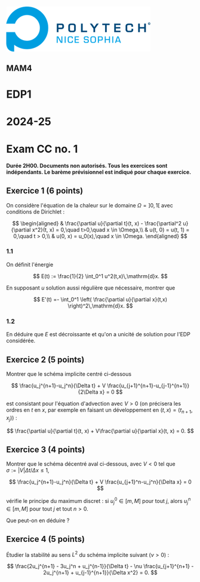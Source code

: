 ![PNS](https://raw.githubusercontent.com/pns-mam/mi1/master/logo-pns.png)

## MAM4

# EDP1 
# 2024-25
# Exam CC no. 1

**Durée 2H00. Documents non autorisés. Tous les exercices sont indépendants.
Le barème prévisionnel est indiqué pour chaque exercice.**

## Exercice 1 (6 points)

On considère l'équation de la chaleur sur le domaine $\Omega = ]0,1[$ avec conditions de Dirichlet :

$$ \begin{aligned}
  & \frac{\partial u}{\partial t}(t, x) - \frac{\partial^2 u}{\partial x^2}(t, x) = 0,\quad t>0,\quad x \in \Omega,\\
  & u(t, 0) = u(t, 1) = 0,\quad t > 0,\\
  & u(0, x) = u_0(x),\quad x \in \Omega.
\end{aligned} $$

### 1.1

On définit l'énergie

$$ E(t) := \frac{1}{2} \int_0^1 u^2(t,x)\,\mathrm{d}x. $$

En supposant $u$ solution aussi régulière que nécessaire, montrer que

$$ E'(t) =- \int_0^1 \left( \frac{\partial u}{\partial x}(t,x) \right)^2\,\mathrm{d}x. $$

### 1.2

En déduire que $E$ est décroissante et qu'on a unicité de solution pour l'EDP considérée. 

## Exercice 2 (5 points)

Montrer que le schéma implicite centré ci-dessous

$$ \frac{u_j^{n+1}-u_j^n}{\Delta t} + V \frac{u_{j+1}^{n+1}-u_{j-1}^{n+1}}{2\Delta x} = 0 $$

est consistant  pour l'équation d'advection avec $V > 0$ (on précisera les ordres en $t$ en $x$, par exemple en faisant un développement en $(t,x) = (t_{n+1},x_j)$) :

$$ \frac{\partial u}{\partial t}(t, x) + V\frac{\partial u}{\partial x}(t, x) = 0. $$

## Exercice 3 (4 points)

Montrer que le schéma décentré aval ci-dessous, avec $V < 0$ tel que $\sigma := |V|\Delta t/\Delta x \leq 1$,

$$ \frac{u_j^{n+1}-u_j^n}{\Delta t} + V \frac{u_{j+1}^n-u_j^n}{\Delta x} = 0 $$

vérifie le principe du maximum discret : si $u^0_j \in [m, M]$ pour tout $j$, alors $u^n_j \in [m, M]$ pour tout $j$ et tout $n > 0$.

Que peut-on en déduire ?

## Exercice 4 (5 points)

Étudier la stabilité au sens $L^2$ du schéma implicite suivant ($\nu > 0$) :

$$ \frac{2u_j^{n+1} - 3u_j^n + u_j^{n-1}}{\Delta t} - \nu \frac{u_{j+1}^{n+1} - 2u_j^{n+1} + u_{j-1}^{n+1}}{\Delta x^2} = 0. $$
